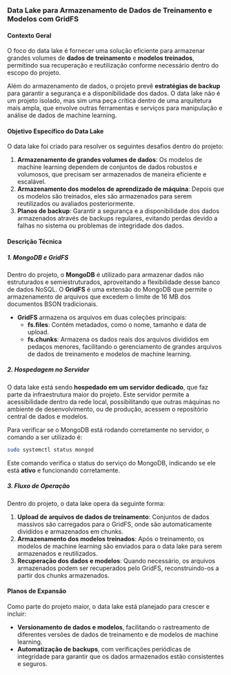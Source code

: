 ### Data Lake para Armazenamento de Dados de Treinamento e Modelos com GridFS

#### **Contexto Geral**

O foco do data lake é fornecer uma solução eficiente para armazenar grandes volumes de **dados de treinamento** e **modelos treinados**, permitindo sua recuperação e reutilização conforme necessário dentro do escopo do projeto.

Além do armazenamento de dados, o projeto prevê **estratégias de backup** para garantir a segurança e a disponibilidade dos dados. O data lake não é um projeto isolado, mas sim uma peça crítica dentro de uma arquitetura mais ampla, que envolve outras ferramentas e serviços para manipulação e análise de dados de machine learning.

#### **Objetivo Específico do Data Lake**

O data lake foi criado para resolver os seguintes desafios dentro do projeto:

1. **Armazenamento de grandes volumes de dados**: Os modelos de machine learning dependem de conjuntos de dados robustos e volumosos, que precisam ser armazenados de maneira eficiente e escalável.
2. **Armazenamento dos modelos de aprendizado de máquina**: Depois que os modelos são treinados, eles são armazenados para serem reutilizados ou avaliados posteriormente.
3. **Planos de backup**: Garantir a segurança e a disponibilidade dos dados armazenados através de backups regulares, evitando perdas devido a falhas no sistema ou problemas de integridade dos dados.

#### **Descrição Técnica**

##### **1. MongoDB e GridFS**

Dentro do projeto, o **MongoDB** é utilizado para armazenar dados não estruturados e semiestruturados, aproveitando a flexibilidade desse banco de dados NoSQL. O **GridFS** é uma extensão do MongoDB que permite o armazenamento de arquivos que excedem o limite de 16 MB dos documentos BSON tradicionais.

- **GridFS** armazena os arquivos em duas coleções principais:
  - **fs.files**: Contém metadados, como o nome, tamanho e data de upload.
  - **fs.chunks**: Armazena os dados reais dos arquivos divididos em pedaços menores, facilitando o gerenciamento de grandes arquivos de dados de treinamento e modelos de machine learning.

##### **2. Hospedagem no Servidor**

O data lake está sendo **hospedado em um servidor dedicado**, que faz parte da infraestrutura maior do projeto. Este servidor permite a acessibilidade dentro da rede local, possibilitando que outras máquinas no ambiente de desenvolvimento, ou de produção, acessem o repositório central de dados e modelos.

Para verificar se o MongoDB está rodando corretamente no servidor, o comando a ser utilizado é:

```bash
sudo systemctl status mongod
```

Este comando verifica o status do serviço do MongoDB, indicando se ele está **ativo** e funcionando corretamente.

##### **3. Fluxo de Operação**

Dentro do projeto, o data lake opera da seguinte forma:

1. **Upload de arquivos de dados de treinamento**: Conjuntos de dados massivos são carregados para o GridFS, onde são automaticamente divididos e armazenados em chunks.
2. **Armazenamento dos modelos treinados**: Após o treinamento, os modelos de machine learning são enviados para o data lake para serem armazenados e reutilizados.
3. **Recuperação dos dados e modelos**: Quando necessário, os arquivos armazenados podem ser recuperados pelo GridFS, reconstruindo-os a partir dos chunks armazenados.

#### **Planos de Expansão**

Como parte do projeto maior, o data lake está planejado para crescer e incluir:

- **Versionamento de dados e modelos**, facilitando o rastreamento de diferentes versões de dados de treinamento e de modelos de machine learning.
- **Automatização de backups**, com verificações periódicas de integridade para garantir que os dados armazenados estão consistentes e seguros.
